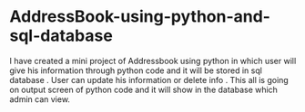 # AddressBook-using-python-and-sql-database
I have created a mini project of Addressbook using python in which user will give his information through python code and it will be stored in sql database . User can update his information or delete info . This all is going on output screen of python code and it will show in the database which admin can view.
